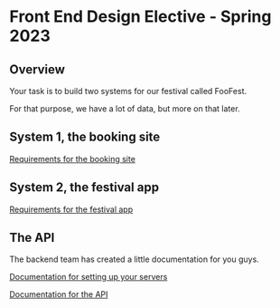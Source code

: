 # Front End Design Elective - Spring 2023

## Overview

Your task is to build two systems for our festival called FooFest.

For that purpose, we have a lot of data, but more on that later.

## System 1, the booking site

[Requirements for the booking site](FORM-REQUIREMENTS.md)

## System 2, the festival app

[Requirements for the festival app](APP-REQUIREMENTS.md)

## The API

The backend team has created a little documentation for you guys.

[Documentation for setting up your servers](DEPLOYMENT-GLITCH.md)

[Documentation for the API](https://jonasholbech.github.io/Foofest-Exam-API-Docs/)
